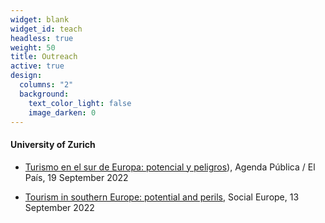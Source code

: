 ```yaml
---
widget: blank
widget_id: teach
headless: true
weight: 50
title: Outreach
active: true
design:
  columns: "2"
  background:
    text_color_light: false
    image_darken: 0
---
```


#### University of Zurich

* [Turismo en el sur de Europa: potencial y peligros](https://agendapublica.elpais.com/noticia/18231/turismo-sur-europa-potencial-peligros)), Agenda Pública / El País, 19 September 2022

* [Tourism in southern Europe: potential and perils](https://socialeurope.eu/tourism-in-southern-europe-potential-and-perils), Social Europe, 13 September 2022






